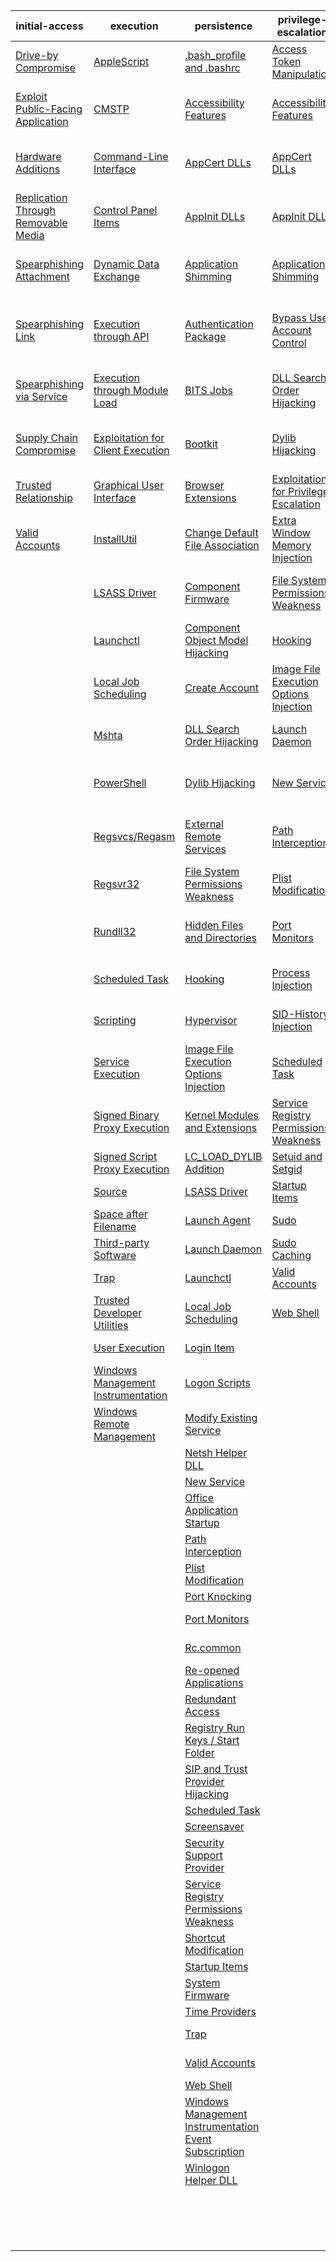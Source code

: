 | initial-access | execution | persistence | privilege-escalation | defense-evasion | credential-access | discovery | lateral-movement | collection | exfiltration | command-and-control |
|-----|-----|-----|-----|-----|-----|-----|-----|-----|-----|-----|
| [Drive-by Compromise](https://github.com/redcanaryco/atomic-red-team/new/master/atomics/T1189?T1189.md) | [AppleScript](https://github.com/redcanaryco/atomic-red-team/new/master/atomics/T1155?T1155.md) | [.bash_profile and .bashrc](https://github.com/redcanaryco/atomic-red-team/new/master/atomics/T1156?T1156.md) | [Access Token Manipulation](https://github.com/redcanaryco/atomic-red-team/new/master/atomics/T1134?T1134.md) | [Access Token Manipulation](https://github.com/redcanaryco/atomic-red-team/new/master/atomics/T1134?T1134.md) | [Account Manipulation](https://github.com/redcanaryco/atomic-red-team/new/master/atomics/T1098?T1098.md) | [Account Discovery](https://github.com/redcanaryco/atomic-red-team/tree/master/atomics/T1087/T1087.md) | [AppleScript](https://github.com/redcanaryco/atomic-red-team/new/master/atomics/T1155?T1155.md) | [Audio Capture](https://github.com/redcanaryco/atomic-red-team/tree/master/atomics/T1123/T1123.md) | [Automated Exfiltration](https://github.com/redcanaryco/atomic-red-team/new/master/atomics/T1020?T1020.md) | [Commonly Used Port](https://github.com/redcanaryco/atomic-red-team/new/master/atomics/T1043?T1043.md) |
| [Exploit Public-Facing Application](https://github.com/redcanaryco/atomic-red-team/new/master/atomics/T1190?T1190.md) | [CMSTP](https://github.com/redcanaryco/atomic-red-team/new/master/atomics/T1191?T1191.md) | [Accessibility Features](https://github.com/redcanaryco/atomic-red-team/new/master/atomics/T1015?T1015.md) | [Accessibility Features](https://github.com/redcanaryco/atomic-red-team/new/master/atomics/T1015?T1015.md) | [BITS Jobs](https://github.com/redcanaryco/atomic-red-team/new/master/atomics/T1197?T1197.md) | [Bash History](https://github.com/redcanaryco/atomic-red-team/tree/master/atomics/T1139/T1139.md) | [Application Window Discovery](https://github.com/redcanaryco/atomic-red-team/new/master/atomics/T1010?T1010.md) | [Application Deployment Software](https://github.com/redcanaryco/atomic-red-team/new/master/atomics/T1017?T1017.md) | [Automated Collection](https://github.com/redcanaryco/atomic-red-team/new/master/atomics/T1119?T1119.md) | [Data Compressed](https://github.com/redcanaryco/atomic-red-team/tree/master/atomics/T1002/T1002.md) | [Communication Through Removable Media](https://github.com/redcanaryco/atomic-red-team/new/master/atomics/T1092?T1092.md) |
| [Hardware Additions](https://github.com/redcanaryco/atomic-red-team/new/master/atomics/T1200?T1200.md) | [Command-Line Interface](https://github.com/redcanaryco/atomic-red-team/new/master/atomics/T1059?T1059.md) | [AppCert DLLs](https://github.com/redcanaryco/atomic-red-team/new/master/atomics/T1182?T1182.md) | [AppCert DLLs](https://github.com/redcanaryco/atomic-red-team/new/master/atomics/T1182?T1182.md) | [Binary Padding](https://github.com/redcanaryco/atomic-red-team/new/master/atomics/T1009?T1009.md) | [Brute Force](https://github.com/redcanaryco/atomic-red-team/tree/master/atomics/T1110/T1110.md) | [Browser Bookmark Discovery](https://github.com/redcanaryco/atomic-red-team/new/master/atomics/T1217?T1217.md) | [Distributed Component Object Model](https://github.com/redcanaryco/atomic-red-team/new/master/atomics/T1175?T1175.md) | [Clipboard Data](https://github.com/redcanaryco/atomic-red-team/tree/master/atomics/T1115/T1115.md) | [Data Encrypted](https://github.com/redcanaryco/atomic-red-team/new/master/atomics/T1022?T1022.md) | [Connection Proxy](https://github.com/redcanaryco/atomic-red-team/new/master/atomics/T1090?T1090.md) |
| [Replication Through Removable Media](https://github.com/redcanaryco/atomic-red-team/new/master/atomics/T1091?T1091.md) | [Control Panel Items](https://github.com/redcanaryco/atomic-red-team/new/master/atomics/T1196?T1196.md) | [AppInit DLLs](https://github.com/redcanaryco/atomic-red-team/new/master/atomics/T1103?T1103.md) | [AppInit DLLs](https://github.com/redcanaryco/atomic-red-team/new/master/atomics/T1103?T1103.md) | [Bypass User Account Control](https://github.com/redcanaryco/atomic-red-team/new/master/atomics/T1088?T1088.md) | [Credential Dumping](https://github.com/redcanaryco/atomic-red-team/tree/master/atomics/T1003/T1003.md) | [File and Directory Discovery](https://github.com/redcanaryco/atomic-red-team/new/master/atomics/T1083?T1083.md) | [Exploitation of Remote Services](https://github.com/redcanaryco/atomic-red-team/new/master/atomics/T1210?T1210.md) | [Data Staged](https://github.com/redcanaryco/atomic-red-team/new/master/atomics/T1074?T1074.md) | [Data Transfer Size Limits](https://github.com/redcanaryco/atomic-red-team/new/master/atomics/T1030?T1030.md) | [Custom Command and Control Protocol](https://github.com/redcanaryco/atomic-red-team/new/master/atomics/T1094?T1094.md) |
| [Spearphishing Attachment](https://github.com/redcanaryco/atomic-red-team/new/master/atomics/T1193?T1193.md) | [Dynamic Data Exchange](https://github.com/redcanaryco/atomic-red-team/new/master/atomics/T1173?T1173.md) | [Application Shimming](https://github.com/redcanaryco/atomic-red-team/new/master/atomics/T1138?T1138.md) | [Application Shimming](https://github.com/redcanaryco/atomic-red-team/new/master/atomics/T1138?T1138.md) | [CMSTP](https://github.com/redcanaryco/atomic-red-team/new/master/atomics/T1191?T1191.md) | [Credentials in Files](https://github.com/redcanaryco/atomic-red-team/new/master/atomics/T1081?T1081.md) | [Network Service Scanning](https://github.com/redcanaryco/atomic-red-team/tree/master/atomics/T1046/T1046.md) | [Logon Scripts](https://github.com/redcanaryco/atomic-red-team/new/master/atomics/T1037?T1037.md) | [Data from Information Repositories](https://github.com/redcanaryco/atomic-red-team/new/master/atomics/T1213?T1213.md) | [Exfiltration Over Alternative Protocol](https://github.com/redcanaryco/atomic-red-team/new/master/atomics/T1048?T1048.md) | [Custom Cryptographic Protocol](https://github.com/redcanaryco/atomic-red-team/new/master/atomics/T1024?T1024.md) |
| [Spearphishing Link](https://github.com/redcanaryco/atomic-red-team/new/master/atomics/T1192?T1192.md) | [Execution through API](https://github.com/redcanaryco/atomic-red-team/new/master/atomics/T1106?T1106.md) | [Authentication Package](https://github.com/redcanaryco/atomic-red-team/new/master/atomics/T1131?T1131.md) | [Bypass User Account Control](https://github.com/redcanaryco/atomic-red-team/new/master/atomics/T1088?T1088.md) | [Clear Command History](https://github.com/redcanaryco/atomic-red-team/tree/master/atomics/T1146/T1146.md) | [Credentials in Registry](https://github.com/redcanaryco/atomic-red-team/new/master/atomics/T1214?T1214.md) | [Network Share Discovery](https://github.com/redcanaryco/atomic-red-team/new/master/atomics/T1135?T1135.md) | [Pass the Hash](https://github.com/redcanaryco/atomic-red-team/new/master/atomics/T1075?T1075.md) | [Data from Local System](https://github.com/redcanaryco/atomic-red-team/new/master/atomics/T1005?T1005.md) | [Exfiltration Over Command and Control Channel](https://github.com/redcanaryco/atomic-red-team/new/master/atomics/T1041?T1041.md) | [Data Encoding](https://github.com/redcanaryco/atomic-red-team/new/master/atomics/T1132?T1132.md) |
| [Spearphishing via Service](https://github.com/redcanaryco/atomic-red-team/new/master/atomics/T1194?T1194.md) | [Execution through Module Load](https://github.com/redcanaryco/atomic-red-team/new/master/atomics/T1129?T1129.md) | [BITS Jobs](https://github.com/redcanaryco/atomic-red-team/new/master/atomics/T1197?T1197.md) | [DLL Search Order Hijacking](https://github.com/redcanaryco/atomic-red-team/new/master/atomics/T1038?T1038.md) | [Code Signing](https://github.com/redcanaryco/atomic-red-team/new/master/atomics/T1116?T1116.md) | [Exploitation for Credential Access](https://github.com/redcanaryco/atomic-red-team/new/master/atomics/T1212?T1212.md) | [Password Policy Discovery](https://github.com/redcanaryco/atomic-red-team/new/master/atomics/T1201?T1201.md) | [Pass the Ticket](https://github.com/redcanaryco/atomic-red-team/new/master/atomics/T1097?T1097.md) | [Data from Network Shared Drive](https://github.com/redcanaryco/atomic-red-team/new/master/atomics/T1039?T1039.md) | [Exfiltration Over Other Network Medium](https://github.com/redcanaryco/atomic-red-team/new/master/atomics/T1011?T1011.md) | [Data Obfuscation](https://github.com/redcanaryco/atomic-red-team/new/master/atomics/T1001?T1001.md) |
| [Supply Chain Compromise](https://github.com/redcanaryco/atomic-red-team/new/master/atomics/T1195?T1195.md) | [Exploitation for Client Execution](https://github.com/redcanaryco/atomic-red-team/new/master/atomics/T1203?T1203.md) | [Bootkit](https://github.com/redcanaryco/atomic-red-team/new/master/atomics/T1067?T1067.md) | [Dylib Hijacking](https://github.com/redcanaryco/atomic-red-team/new/master/atomics/T1157?T1157.md) | [Component Firmware](https://github.com/redcanaryco/atomic-red-team/new/master/atomics/T1109?T1109.md) | [Forced Authentication](https://github.com/redcanaryco/atomic-red-team/new/master/atomics/T1187?T1187.md) | [Peripheral Device Discovery](https://github.com/redcanaryco/atomic-red-team/new/master/atomics/T1120?T1120.md) | [Remote Desktop Protocol](https://github.com/redcanaryco/atomic-red-team/new/master/atomics/T1076?T1076.md) | [Data from Removable Media](https://github.com/redcanaryco/atomic-red-team/new/master/atomics/T1025?T1025.md) | [Exfiltration Over Physical Medium](https://github.com/redcanaryco/atomic-red-team/new/master/atomics/T1052?T1052.md) | [Domain Fronting](https://github.com/redcanaryco/atomic-red-team/new/master/atomics/T1172?T1172.md) |
| [Trusted Relationship](https://github.com/redcanaryco/atomic-red-team/new/master/atomics/T1199?T1199.md) | [Graphical User Interface](https://github.com/redcanaryco/atomic-red-team/new/master/atomics/T1061?T1061.md) | [Browser Extensions](https://github.com/redcanaryco/atomic-red-team/tree/master/atomics/T1176/T1176.md) | [Exploitation for Privilege Escalation](https://github.com/redcanaryco/atomic-red-team/new/master/atomics/T1068?T1068.md) | [Component Object Model Hijacking](https://github.com/redcanaryco/atomic-red-team/new/master/atomics/T1122?T1122.md) | [Hooking](https://github.com/redcanaryco/atomic-red-team/tree/master/atomics/T1179/T1179.md) | [Permission Groups Discovery](https://github.com/redcanaryco/atomic-red-team/new/master/atomics/T1069?T1069.md) | [Remote File Copy](https://github.com/redcanaryco/atomic-red-team/tree/master/atomics/T1105/T1105.md) | [Email Collection](https://github.com/redcanaryco/atomic-red-team/new/master/atomics/T1114?T1114.md) | [Scheduled Transfer](https://github.com/redcanaryco/atomic-red-team/new/master/atomics/T1029?T1029.md) | [Fallback Channels](https://github.com/redcanaryco/atomic-red-team/new/master/atomics/T1008?T1008.md) |
| [Valid Accounts](https://github.com/redcanaryco/atomic-red-team/new/master/atomics/T1078?T1078.md) | [InstallUtil](https://github.com/redcanaryco/atomic-red-team/tree/master/atomics/T1118/T1118.md) | [Change Default File Association](https://github.com/redcanaryco/atomic-red-team/new/master/atomics/T1042?T1042.md) | [Extra Window Memory Injection](https://github.com/redcanaryco/atomic-red-team/new/master/atomics/T1181?T1181.md) | [Control Panel Items](https://github.com/redcanaryco/atomic-red-team/new/master/atomics/T1196?T1196.md) | [Input Capture](https://github.com/redcanaryco/atomic-red-team/new/master/atomics/T1056?T1056.md) | [Process Discovery](https://github.com/redcanaryco/atomic-red-team/new/master/atomics/T1057?T1057.md) | [Remote Services](https://github.com/redcanaryco/atomic-red-team/new/master/atomics/T1021?T1021.md) | [Input Capture](https://github.com/redcanaryco/atomic-red-team/new/master/atomics/T1056?T1056.md) |  | [Multi-Stage Channels](https://github.com/redcanaryco/atomic-red-team/new/master/atomics/T1104?T1104.md) |
|  | [LSASS Driver](https://github.com/redcanaryco/atomic-red-team/new/master/atomics/T1177?T1177.md) | [Component Firmware](https://github.com/redcanaryco/atomic-red-team/new/master/atomics/T1109?T1109.md) | [File System Permissions Weakness](https://github.com/redcanaryco/atomic-red-team/new/master/atomics/T1044?T1044.md) | [DCShadow](https://github.com/redcanaryco/atomic-red-team/new/master/atomics/T1207?T1207.md) | [Input Prompt](https://github.com/redcanaryco/atomic-red-team/new/master/atomics/T1141?T1141.md) | [Query Registry](https://github.com/redcanaryco/atomic-red-team/new/master/atomics/T1012?T1012.md) | [Replication Through Removable Media](https://github.com/redcanaryco/atomic-red-team/new/master/atomics/T1091?T1091.md) | [Man in the Browser](https://github.com/redcanaryco/atomic-red-team/new/master/atomics/T1185?T1185.md) |  | [Multi-hop Proxy](https://github.com/redcanaryco/atomic-red-team/new/master/atomics/T1188?T1188.md) |
|  | [Launchctl](https://github.com/redcanaryco/atomic-red-team/new/master/atomics/T1152?T1152.md) | [Component Object Model Hijacking](https://github.com/redcanaryco/atomic-red-team/new/master/atomics/T1122?T1122.md) | [Hooking](https://github.com/redcanaryco/atomic-red-team/tree/master/atomics/T1179/T1179.md) | [DLL Search Order Hijacking](https://github.com/redcanaryco/atomic-red-team/new/master/atomics/T1038?T1038.md) | [Kerberoasting](https://github.com/redcanaryco/atomic-red-team/new/master/atomics/T1208?T1208.md) | [Remote System Discovery](https://github.com/redcanaryco/atomic-red-team/new/master/atomics/T1018?T1018.md) | [SSH Hijacking](https://github.com/redcanaryco/atomic-red-team/new/master/atomics/T1184?T1184.md) | [Screen Capture](https://github.com/redcanaryco/atomic-red-team/tree/master/atomics/T1113/T1113.md) |  | [Multiband Communication](https://github.com/redcanaryco/atomic-red-team/new/master/atomics/T1026?T1026.md) |
|  | [Local Job Scheduling](https://github.com/redcanaryco/atomic-red-team/new/master/atomics/T1168?T1168.md) | [Create Account](https://github.com/redcanaryco/atomic-red-team/tree/master/atomics/T1136/T1136.md) | [Image File Execution Options Injection](https://github.com/redcanaryco/atomic-red-team/new/master/atomics/T1183?T1183.md) | [DLL Side-Loading](https://github.com/redcanaryco/atomic-red-team/new/master/atomics/T1073?T1073.md) | [Keychain](https://github.com/redcanaryco/atomic-red-team/new/master/atomics/T1142?T1142.md) | [Security Software Discovery](https://github.com/redcanaryco/atomic-red-team/new/master/atomics/T1063?T1063.md) | [Shared Webroot](https://github.com/redcanaryco/atomic-red-team/new/master/atomics/T1051?T1051.md) | [Video Capture](https://github.com/redcanaryco/atomic-red-team/new/master/atomics/T1125?T1125.md) |  | [Multilayer Encryption](https://github.com/redcanaryco/atomic-red-team/new/master/atomics/T1079?T1079.md) |
|  | [Mshta](https://github.com/redcanaryco/atomic-red-team/tree/master/atomics/T1170/T1170.md) | [DLL Search Order Hijacking](https://github.com/redcanaryco/atomic-red-team/new/master/atomics/T1038?T1038.md) | [Launch Daemon](https://github.com/redcanaryco/atomic-red-team/new/master/atomics/T1160?T1160.md) | [Deobfuscate/Decode Files or Information](https://github.com/redcanaryco/atomic-red-team/new/master/atomics/T1140?T1140.md) | [LLMNR/NBT-NS Poisoning](https://github.com/redcanaryco/atomic-red-team/new/master/atomics/T1171?T1171.md) | [System Information Discovery](https://github.com/redcanaryco/atomic-red-team/new/master/atomics/T1082?T1082.md) | [Taint Shared Content](https://github.com/redcanaryco/atomic-red-team/new/master/atomics/T1080?T1080.md) |  |  | [Port Knocking](https://github.com/redcanaryco/atomic-red-team/new/master/atomics/T1205?T1205.md) |
|  | [PowerShell](https://github.com/redcanaryco/atomic-red-team/new/master/atomics/T1086?T1086.md) | [Dylib Hijacking](https://github.com/redcanaryco/atomic-red-team/new/master/atomics/T1157?T1157.md) | [New Service](https://github.com/redcanaryco/atomic-red-team/new/master/atomics/T1050?T1050.md) | [Disabling Security Tools](https://github.com/redcanaryco/atomic-red-team/tree/master/atomics/T1089/T1089.md) | [Network Sniffing](https://github.com/redcanaryco/atomic-red-team/new/master/atomics/T1040?T1040.md) | [System Network Configuration Discovery](https://github.com/redcanaryco/atomic-red-team/new/master/atomics/T1016?T1016.md) | [Third-party Software](https://github.com/redcanaryco/atomic-red-team/new/master/atomics/T1072?T1072.md) |  |  | [Remote Access Tools](https://github.com/redcanaryco/atomic-red-team/new/master/atomics/T1219?T1219.md) |
|  | [Regsvcs/Regasm](https://github.com/redcanaryco/atomic-red-team/tree/master/atomics/T1121/T1121.md) | [External Remote Services](https://github.com/redcanaryco/atomic-red-team/new/master/atomics/T1133?T1133.md) | [Path Interception](https://github.com/redcanaryco/atomic-red-team/new/master/atomics/T1034?T1034.md) | [Exploitation for Defense Evasion](https://github.com/redcanaryco/atomic-red-team/new/master/atomics/T1211?T1211.md) | [Password Filter DLL](https://github.com/redcanaryco/atomic-red-team/new/master/atomics/T1174?T1174.md) | [System Network Connections Discovery](https://github.com/redcanaryco/atomic-red-team/new/master/atomics/T1049?T1049.md) | [Windows Admin Shares](https://github.com/redcanaryco/atomic-red-team/new/master/atomics/T1077?T1077.md) |  |  | [Remote File Copy](https://github.com/redcanaryco/atomic-red-team/tree/master/atomics/T1105/T1105.md) |
|  | [Regsvr32](https://github.com/redcanaryco/atomic-red-team/tree/master/atomics/T1117/T1117.md) | [File System Permissions Weakness](https://github.com/redcanaryco/atomic-red-team/new/master/atomics/T1044?T1044.md) | [Plist Modification](https://github.com/redcanaryco/atomic-red-team/new/master/atomics/T1150?T1150.md) | [Extra Window Memory Injection](https://github.com/redcanaryco/atomic-red-team/new/master/atomics/T1181?T1181.md) | [Private Keys](https://github.com/redcanaryco/atomic-red-team/new/master/atomics/T1145?T1145.md) | [System Owner/User Discovery](https://github.com/redcanaryco/atomic-red-team/new/master/atomics/T1033?T1033.md) | [Windows Remote Management](https://github.com/redcanaryco/atomic-red-team/new/master/atomics/T1028?T1028.md) |  |  | [Standard Application Layer Protocol](https://github.com/redcanaryco/atomic-red-team/new/master/atomics/T1071?T1071.md) |
|  | [Rundll32](https://github.com/redcanaryco/atomic-red-team/tree/master/atomics/T1085/T1085.md) | [Hidden Files and Directories](https://github.com/redcanaryco/atomic-red-team/tree/master/atomics/T1158/T1158.md) | [Port Monitors](https://github.com/redcanaryco/atomic-red-team/new/master/atomics/T1013?T1013.md) | [File Deletion](https://github.com/redcanaryco/atomic-red-team/tree/master/atomics/T1107/T1107.md) | [Replication Through Removable Media](https://github.com/redcanaryco/atomic-red-team/new/master/atomics/T1091?T1091.md) | [System Service Discovery](https://github.com/redcanaryco/atomic-red-team/new/master/atomics/T1007?T1007.md) |  |  |  | [Standard Cryptographic Protocol](https://github.com/redcanaryco/atomic-red-team/new/master/atomics/T1032?T1032.md) |
|  | [Scheduled Task](https://github.com/redcanaryco/atomic-red-team/new/master/atomics/T1053?T1053.md) | [Hooking](https://github.com/redcanaryco/atomic-red-team/tree/master/atomics/T1179/T1179.md) | [Process Injection](https://github.com/redcanaryco/atomic-red-team/new/master/atomics/T1055?T1055.md) | [File System Logical Offsets](https://github.com/redcanaryco/atomic-red-team/new/master/atomics/T1006?T1006.md) | [Securityd Memory](https://github.com/redcanaryco/atomic-red-team/new/master/atomics/T1167?T1167.md) | [System Time Discovery](https://github.com/redcanaryco/atomic-red-team/new/master/atomics/T1124?T1124.md) |  |  |  | [Standard Non-Application Layer Protocol](https://github.com/redcanaryco/atomic-red-team/new/master/atomics/T1095?T1095.md) |
|  | [Scripting](https://github.com/redcanaryco/atomic-red-team/new/master/atomics/T1064?T1064.md) | [Hypervisor](https://github.com/redcanaryco/atomic-red-team/new/master/atomics/T1062?T1062.md) | [SID-History Injection](https://github.com/redcanaryco/atomic-red-team/new/master/atomics/T1178?T1178.md) | [Gatekeeper Bypass](https://github.com/redcanaryco/atomic-red-team/new/master/atomics/T1144?T1144.md) | [Two-Factor Authentication Interception](https://github.com/redcanaryco/atomic-red-team/new/master/atomics/T1111?T1111.md) |  |  |  |  | [Uncommonly Used Port](https://github.com/redcanaryco/atomic-red-team/new/master/atomics/T1065?T1065.md) |
|  | [Service Execution](https://github.com/redcanaryco/atomic-red-team/new/master/atomics/T1035?T1035.md) | [Image File Execution Options Injection](https://github.com/redcanaryco/atomic-red-team/new/master/atomics/T1183?T1183.md) | [Scheduled Task](https://github.com/redcanaryco/atomic-red-team/new/master/atomics/T1053?T1053.md) | [HISTCONTROL](https://github.com/redcanaryco/atomic-red-team/tree/master/atomics/T1148/T1148.md) |  |  |  |  |  | [Web Service](https://github.com/redcanaryco/atomic-red-team/new/master/atomics/T1102?T1102.md) |
|  | [Signed Binary Proxy Execution](https://github.com/redcanaryco/atomic-red-team/new/master/atomics/T1218?T1218.md) | [Kernel Modules and Extensions](https://github.com/redcanaryco/atomic-red-team/new/master/atomics/T1215?T1215.md) | [Service Registry Permissions Weakness](https://github.com/redcanaryco/atomic-red-team/new/master/atomics/T1058?T1058.md) | [Hidden Files and Directories](https://github.com/redcanaryco/atomic-red-team/tree/master/atomics/T1158/T1158.md) |  |  |  |  |  |  |
|  | [Signed Script Proxy Execution](https://github.com/redcanaryco/atomic-red-team/new/master/atomics/T1216?T1216.md) | [LC_LOAD_DYLIB Addition](https://github.com/redcanaryco/atomic-red-team/new/master/atomics/T1161?T1161.md) | [Setuid and Setgid](https://github.com/redcanaryco/atomic-red-team/new/master/atomics/T1166?T1166.md) | [Hidden Users](https://github.com/redcanaryco/atomic-red-team/new/master/atomics/T1147?T1147.md) |  |  |  |  |  |  |
|  | [Source](https://github.com/redcanaryco/atomic-red-team/new/master/atomics/T1153?T1153.md) | [LSASS Driver](https://github.com/redcanaryco/atomic-red-team/new/master/atomics/T1177?T1177.md) | [Startup Items](https://github.com/redcanaryco/atomic-red-team/new/master/atomics/T1165?T1165.md) | [Hidden Window](https://github.com/redcanaryco/atomic-red-team/new/master/atomics/T1143?T1143.md) |  |  |  |  |  |  |
|  | [Space after Filename](https://github.com/redcanaryco/atomic-red-team/new/master/atomics/T1151?T1151.md) | [Launch Agent](https://github.com/redcanaryco/atomic-red-team/new/master/atomics/T1159?T1159.md) | [Sudo](https://github.com/redcanaryco/atomic-red-team/new/master/atomics/T1169?T1169.md) | [Image File Execution Options Injection](https://github.com/redcanaryco/atomic-red-team/new/master/atomics/T1183?T1183.md) |  |  |  |  |  |  |
|  | [Third-party Software](https://github.com/redcanaryco/atomic-red-team/new/master/atomics/T1072?T1072.md) | [Launch Daemon](https://github.com/redcanaryco/atomic-red-team/new/master/atomics/T1160?T1160.md) | [Sudo Caching](https://github.com/redcanaryco/atomic-red-team/new/master/atomics/T1206?T1206.md) | [Indicator Blocking](https://github.com/redcanaryco/atomic-red-team/new/master/atomics/T1054?T1054.md) |  |  |  |  |  |  |
|  | [Trap](https://github.com/redcanaryco/atomic-red-team/new/master/atomics/T1154?T1154.md) | [Launchctl](https://github.com/redcanaryco/atomic-red-team/new/master/atomics/T1152?T1152.md) | [Valid Accounts](https://github.com/redcanaryco/atomic-red-team/new/master/atomics/T1078?T1078.md) | [Indicator Removal from Tools](https://github.com/redcanaryco/atomic-red-team/new/master/atomics/T1066?T1066.md) |  |  |  |  |  |  |
|  | [Trusted Developer Utilities](https://github.com/redcanaryco/atomic-red-team/tree/master/atomics/T1127/T1127.md) | [Local Job Scheduling](https://github.com/redcanaryco/atomic-red-team/new/master/atomics/T1168?T1168.md) | [Web Shell](https://github.com/redcanaryco/atomic-red-team/new/master/atomics/T1100?T1100.md) | [Indicator Removal on Host](https://github.com/redcanaryco/atomic-red-team/new/master/atomics/T1070?T1070.md) |  |  |  |  |  |  |
|  | [User Execution](https://github.com/redcanaryco/atomic-red-team/new/master/atomics/T1204?T1204.md) | [Login Item](https://github.com/redcanaryco/atomic-red-team/new/master/atomics/T1162?T1162.md) |  | [Indirect Command Execution](https://github.com/redcanaryco/atomic-red-team/new/master/atomics/T1202?T1202.md) |  |  |  |  |  |  |
|  | [Windows Management Instrumentation](https://github.com/redcanaryco/atomic-red-team/new/master/atomics/T1047?T1047.md) | [Logon Scripts](https://github.com/redcanaryco/atomic-red-team/new/master/atomics/T1037?T1037.md) |  | [Install Root Certificate](https://github.com/redcanaryco/atomic-red-team/tree/master/atomics/T1130/T1130.md) |  |  |  |  |  |  |
|  | [Windows Remote Management](https://github.com/redcanaryco/atomic-red-team/new/master/atomics/T1028?T1028.md) | [Modify Existing Service](https://github.com/redcanaryco/atomic-red-team/new/master/atomics/T1031?T1031.md) |  | [InstallUtil](https://github.com/redcanaryco/atomic-red-team/tree/master/atomics/T1118/T1118.md) |  |  |  |  |  |  |
|  |  | [Netsh Helper DLL](https://github.com/redcanaryco/atomic-red-team/new/master/atomics/T1128?T1128.md) |  | [LC_MAIN Hijacking](https://github.com/redcanaryco/atomic-red-team/new/master/atomics/T1149?T1149.md) |  |  |  |  |  |  |
|  |  | [New Service](https://github.com/redcanaryco/atomic-red-team/new/master/atomics/T1050?T1050.md) |  | [Launchctl](https://github.com/redcanaryco/atomic-red-team/new/master/atomics/T1152?T1152.md) |  |  |  |  |  |  |
|  |  | [Office Application Startup](https://github.com/redcanaryco/atomic-red-team/new/master/atomics/T1137?T1137.md) |  | [Masquerading](https://github.com/redcanaryco/atomic-red-team/new/master/atomics/T1036?T1036.md) |  |  |  |  |  |  |
|  |  | [Path Interception](https://github.com/redcanaryco/atomic-red-team/new/master/atomics/T1034?T1034.md) |  | [Modify Registry](https://github.com/redcanaryco/atomic-red-team/new/master/atomics/T1112?T1112.md) |  |  |  |  |  |  |
|  |  | [Plist Modification](https://github.com/redcanaryco/atomic-red-team/new/master/atomics/T1150?T1150.md) |  | [Mshta](https://github.com/redcanaryco/atomic-red-team/tree/master/atomics/T1170/T1170.md) |  |  |  |  |  |  |
|  |  | [Port Knocking](https://github.com/redcanaryco/atomic-red-team/new/master/atomics/T1205?T1205.md) |  | [NTFS File Attributes](https://github.com/redcanaryco/atomic-red-team/new/master/atomics/T1096?T1096.md) |  |  |  |  |  |  |
|  |  | [Port Monitors](https://github.com/redcanaryco/atomic-red-team/new/master/atomics/T1013?T1013.md) |  | [Network Share Connection Removal](https://github.com/redcanaryco/atomic-red-team/new/master/atomics/T1126?T1126.md) |  |  |  |  |  |  |
|  |  | [Rc.common](https://github.com/redcanaryco/atomic-red-team/new/master/atomics/T1163?T1163.md) |  | [Obfuscated Files or Information](https://github.com/redcanaryco/atomic-red-team/new/master/atomics/T1027?T1027.md) |  |  |  |  |  |  |
|  |  | [Re-opened Applications](https://github.com/redcanaryco/atomic-red-team/new/master/atomics/T1164?T1164.md) |  | [Plist Modification](https://github.com/redcanaryco/atomic-red-team/new/master/atomics/T1150?T1150.md) |  |  |  |  |  |  |
|  |  | [Redundant Access](https://github.com/redcanaryco/atomic-red-team/new/master/atomics/T1108?T1108.md) |  | [Port Knocking](https://github.com/redcanaryco/atomic-red-team/new/master/atomics/T1205?T1205.md) |  |  |  |  |  |  |
|  |  | [Registry Run Keys / Start Folder](https://github.com/redcanaryco/atomic-red-team/new/master/atomics/T1060?T1060.md) |  | [Process Doppelgänging](https://github.com/redcanaryco/atomic-red-team/new/master/atomics/T1186?T1186.md) |  |  |  |  |  |  |
|  |  | [SIP and Trust Provider Hijacking](https://github.com/redcanaryco/atomic-red-team/new/master/atomics/T1198?T1198.md) |  | [Process Hollowing](https://github.com/redcanaryco/atomic-red-team/new/master/atomics/T1093?T1093.md) |  |  |  |  |  |  |
|  |  | [Scheduled Task](https://github.com/redcanaryco/atomic-red-team/new/master/atomics/T1053?T1053.md) |  | [Process Injection](https://github.com/redcanaryco/atomic-red-team/new/master/atomics/T1055?T1055.md) |  |  |  |  |  |  |
|  |  | [Screensaver](https://github.com/redcanaryco/atomic-red-team/new/master/atomics/T1180?T1180.md) |  | [Redundant Access](https://github.com/redcanaryco/atomic-red-team/new/master/atomics/T1108?T1108.md) |  |  |  |  |  |  |
|  |  | [Security Support Provider](https://github.com/redcanaryco/atomic-red-team/new/master/atomics/T1101?T1101.md) |  | [Regsvcs/Regasm](https://github.com/redcanaryco/atomic-red-team/tree/master/atomics/T1121/T1121.md) |  |  |  |  |  |  |
|  |  | [Service Registry Permissions Weakness](https://github.com/redcanaryco/atomic-red-team/new/master/atomics/T1058?T1058.md) |  | [Regsvr32](https://github.com/redcanaryco/atomic-red-team/tree/master/atomics/T1117/T1117.md) |  |  |  |  |  |  |
|  |  | [Shortcut Modification](https://github.com/redcanaryco/atomic-red-team/new/master/atomics/T1023?T1023.md) |  | [Rootkit](https://github.com/redcanaryco/atomic-red-team/new/master/atomics/T1014?T1014.md) |  |  |  |  |  |  |
|  |  | [Startup Items](https://github.com/redcanaryco/atomic-red-team/new/master/atomics/T1165?T1165.md) |  | [Rundll32](https://github.com/redcanaryco/atomic-red-team/tree/master/atomics/T1085/T1085.md) |  |  |  |  |  |  |
|  |  | [System Firmware](https://github.com/redcanaryco/atomic-red-team/new/master/atomics/T1019?T1019.md) |  | [SIP and Trust Provider Hijacking](https://github.com/redcanaryco/atomic-red-team/new/master/atomics/T1198?T1198.md) |  |  |  |  |  |  |
|  |  | [Time Providers](https://github.com/redcanaryco/atomic-red-team/new/master/atomics/T1209?T1209.md) |  | [Scripting](https://github.com/redcanaryco/atomic-red-team/new/master/atomics/T1064?T1064.md) |  |  |  |  |  |  |
|  |  | [Trap](https://github.com/redcanaryco/atomic-red-team/new/master/atomics/T1154?T1154.md) |  | [Signed Binary Proxy Execution](https://github.com/redcanaryco/atomic-red-team/new/master/atomics/T1218?T1218.md) |  |  |  |  |  |  |
|  |  | [Valid Accounts](https://github.com/redcanaryco/atomic-red-team/new/master/atomics/T1078?T1078.md) |  | [Signed Script Proxy Execution](https://github.com/redcanaryco/atomic-red-team/new/master/atomics/T1216?T1216.md) |  |  |  |  |  |  |
|  |  | [Web Shell](https://github.com/redcanaryco/atomic-red-team/new/master/atomics/T1100?T1100.md) |  | [Software Packing](https://github.com/redcanaryco/atomic-red-team/new/master/atomics/T1045?T1045.md) |  |  |  |  |  |  |
|  |  | [Windows Management Instrumentation Event Subscription](https://github.com/redcanaryco/atomic-red-team/new/master/atomics/T1084?T1084.md) |  | [Space after Filename](https://github.com/redcanaryco/atomic-red-team/new/master/atomics/T1151?T1151.md) |  |  |  |  |  |  |
|  |  | [Winlogon Helper DLL](https://github.com/redcanaryco/atomic-red-team/new/master/atomics/T1004?T1004.md) |  | [Timestomp](https://github.com/redcanaryco/atomic-red-team/tree/master/atomics/T1099/T1099.md) |  |  |  |  |  |  |
|  |  |  |  | [Trusted Developer Utilities](https://github.com/redcanaryco/atomic-red-team/tree/master/atomics/T1127/T1127.md) |  |  |  |  |  |  |
|  |  |  |  | [Valid Accounts](https://github.com/redcanaryco/atomic-red-team/new/master/atomics/T1078?T1078.md) |  |  |  |  |  |  |
|  |  |  |  | [Web Service](https://github.com/redcanaryco/atomic-red-team/new/master/atomics/T1102?T1102.md) |  |  |  |  |  |  |
